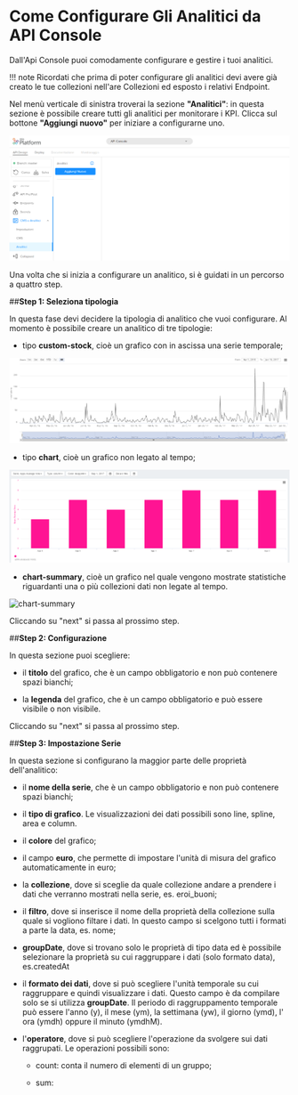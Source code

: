 # Come Configurare Gli Analitici da API Console

Dall'Api Console puoi comodamente configurare e gestire i tuoi analitici.

!!! note
    Ricordati che prima di poter configurare gli analitici devi avere già creato le tue collezioni nell'are Collezioni ed esposto i relativi Endpoint.

Nel menù verticale di sinistra troverai la sezione **"Analitici"**: in questa sezione è possibile creare tutti gli analitici per monitorare i KPI. Clicca sul bottone **"Aggiungi nuovo"** per iniziare a configurarne uno.

![add_new](img/add_new.PNG)


Una volta che si inizia a configurare un analitico, si è guidati in un percorso a quattro step.

##**Step 1: Seleziona tipologia**

In questa fase devi decidere la tipologia di analitico che vuoi configurare. Al momento è possibile creare un analitico di tre tipologie:

* tipo **custom-stock**, cioè un grafico con in ascissa una serie temporale;

![stock](img/stock.PNG)

* tipo **chart**, cioè un grafico non legato al tempo;

![chart](img/chart.PNG)

* **chart-summary**, cioè un grafico nel quale vengono mostrate statistiche riguardanti una o più collezioni dati non legate al tempo.

![chart-summary](img/chart-summary)

Cliccando su "next" si passa al prossimo step.


##**Step 2: Configurazione**

In questa sezione puoi scegliere:

* il **titolo** del grafico, che è un campo obbligatorio e non può contenere spazi bianchi;

* la **legenda** del grafico, che è un campo obbligatorio e può essere visibile o non visibile.

Cliccando su "next" si passa al prossimo step.

##**Step 3: Impostazione Serie**

In questa sezione si configurano la maggior parte delle proprietà dell'analitico:

* il **nome della serie**, che è un campo obbligatorio e non può contenere spazi bianchi;

* il **tipo di grafico**. Le visualizzazioni dei dati possibili sono line, spline, area e column.

* il **colore** del grafico;

* il campo **euro**, che permette di impostare l'unità di misura del grafico automaticamente in euro;

*  la **collezione**, dove si sceglie da quale collezione andare a prendere i dati che verranno mostrati nella serie, es. eroi_buoni;

* il **filtro**, dove si inserisce il nome della proprietà della collezione sulla quale si vogliono filtare i dati. In questo campo si scelgono tutti  i formati a parte la data, es. nome;

* **groupDate**, dove si trovano solo le proprietà di tipo data ed è possibile selezionare la proprietà su cui raggruppare i dati (solo formato data), es.createdAt

* il **formato dei dati**, dove si può scegliere l'unità temporale su cui raggruppare e quindi visualizzare i dati. Questo campo è da compilare solo se si utilizza **groupDate**. Il periodo di raggruppamento temporale può essere l'anno (y), il mese (ym), la settimana (yw), il giorno (ymd), l' ora (ymdh) oppure il minuto (ymdhM).

* l'**operatore**, dove si può scegliere l'operazione da svolgere sui dati raggrupati. Le operazioni possibili sono:
  * count: conta il numero di elementi di un gruppo;

  * sum:    
